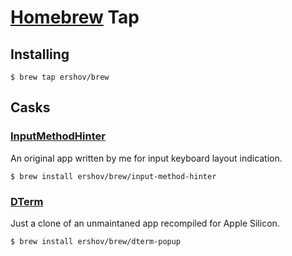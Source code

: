 # [Homebrew](https://brew.sh/) Tap

## Installing

```
$ brew tap ershov/brew
```

## Casks

### [InputMethodHinter](https://github.com/ershov/InputMethodHinter)

An original app written by me for input keyboard layout indication.

```
$ brew install ershov/brew/input-method-hinter
```

### [DTerm](https://github.com/ershov/dterm)

Just a clone of an unmaintaned app recompiled for Apple Silicon.

```
$ brew install ershov/brew/dterm-popup
```
